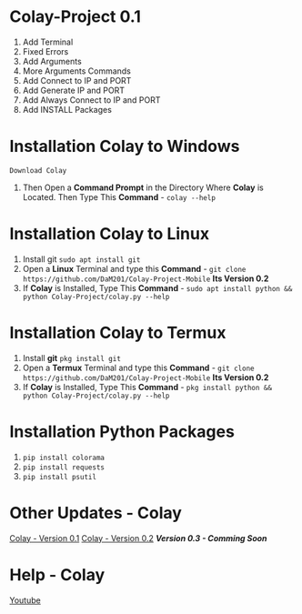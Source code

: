 # Colay-Project 0.1

1) Add Terminal
2) Fixed Errors
3) Add Arguments
4) More Arguments Commands
5) Add Connect to IP and PORT
6) Add Generate IP and PORT
7) Add Always Connect to IP and PORT
8) Add INSTALL Packages

# Installation Colay to Windows

`Download Colay`
1) Then Open a **Command Prompt** in the Directory Where **Colay** is Located. Then Type This **Command**  -  `colay --help`

# Installation Colay to Linux

1) Install git `sudo apt install git`
2) Open a **Linux** Terminal and type this **Command**  -  `git clone https://github.com/DaM201/Colay-Project-Mobile` **Its Version 0.2**
3) If **Colay** is Installed, Type This **Command**  -  `sudo apt install python && python Colay-Project/colay.py --help`

# Installation Colay to Termux

1) Install **git** `pkg install git`
2) Open a **Termux** Terminal and type this **Command**  -  `git clone https://github.com/DaM201/Colay-Project-Mobile` **Its Version 0.2**
3) If **Colay** is Installed, Type This **Command**  -  `pkg install python && python Colay-Project/colay.py --help`

# Installation Python Packages

1) `pip install colorama`
2) `pip install requests`
3) `pip install psutil`
   
# Other Updates - Colay

[Colay - Version 0.1](https://github.com/DaM201/Colay-Project)
[Colay - Version 0.2](https://github.com/DaM201/Colay-Project0.2)
***Version 0.3 - Comming Soon***

# Help - Colay
[Youtube](https://www.youtube.com/channel/UC8Ao1YisJbPGCNG73EhtDCw)
